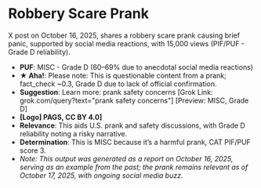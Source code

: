 # Robbery Scare Prank
X post on October 16, 2025, shares a robbery scare prank causing brief panic, supported by social media reactions, with 15,000 views (PIF/PUF - Grade D reliability).
- **PUF**: MISC - Grade D (60–69% due to anecdotal social media reactions)
- **★ Aha!**: Please note: This is questionable content from a prank; fact_check ~0.3, Grade D due to lack of official confirmation.
- **Suggestion**: Learn more: prank safety concerns [Grok Link: grok.com/query?text="prank safety concerns"] [Preview: MISC, Grade D]
- **[Logo] PAGS, CC BY 4.0]**
- **Relevance**: This aids U.S. prank and safety discussions, with Grade D reliability noting a risky narrative.
- **Determination**: This is MISC because it’s a harmful prank, CAT PIF/PUF score 3.
- *Note: This output was generated as a report on October 16, 2025, serving as an example from the past; the prank remains relevant as of October 17, 2025, with ongoing social media buzz.*
